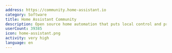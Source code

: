 ```yaml
---
address: https://community.home-assistant.io
category: Software
title: Home Assistant Community
description: Open source home automation that puts local control and privacy first.
userCount: 39385
icon: home-assistant.png
activity: very high
language: en
---
```

